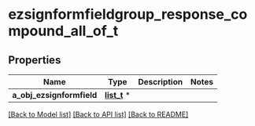 # ezsignformfieldgroup_response_compound_all_of_t

## Properties
Name | Type | Description | Notes
------------ | ------------- | ------------- | -------------
**a_obj_ezsignformfield** | [**list_t**](ezsignformfield_response.md) \* |  | 

[[Back to Model list]](../README.md#documentation-for-models) [[Back to API list]](../README.md#documentation-for-api-endpoints) [[Back to README]](../README.md)


